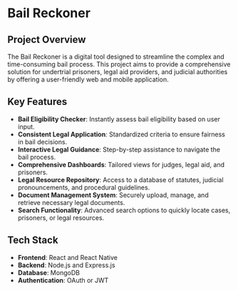   # Bail Reckoner

## Project Overview
The Bail Reckoner is a digital tool designed to streamline the complex and time-consuming bail process. This project aims to provide a comprehensive solution for undertrial prisoners, legal aid providers, and judicial authorities by offering a user-friendly web and mobile application.

## Key Features
- **Bail Eligibility Checker**: Instantly assess bail eligibility based on user input.
- **Consistent Legal Application**: Standardized criteria to ensure fairness in bail decisions.
- **Interactive Legal Guidance**: Step-by-step assistance to navigate the bail process.
- **Comprehensive Dashboards**: Tailored views for judges, legal aid, and prisoners.
- **Legal Resource Repository**: Access to a database of statutes, judicial pronouncements, and procedural guidelines.
- **Document Management System**: Securely upload, manage, and retrieve necessary legal documents.
- **Search Functionality**: Advanced search options to quickly locate cases, prisoners, or legal resources.

## Tech Stack
- **Frontend**: React and React Native
- **Backend**: Node.js and Express.js
- **Database**: MongoDB
- **Authentication**: OAuth or JWT
